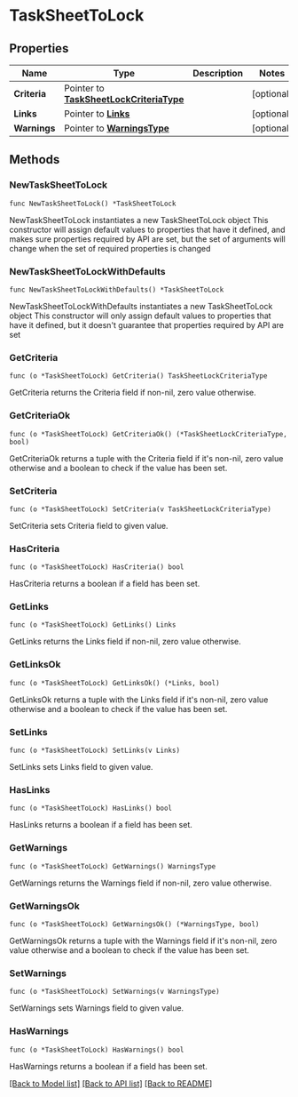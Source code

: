 # TaskSheetToLock

## Properties

Name | Type | Description | Notes
------------ | ------------- | ------------- | -------------
**Criteria** | Pointer to [**TaskSheetLockCriteriaType**](TaskSheetLockCriteriaType.md) |  | [optional] 
**Links** | Pointer to [**Links**](Links.md) |  | [optional] 
**Warnings** | Pointer to [**WarningsType**](WarningsType.md) |  | [optional] 

## Methods

### NewTaskSheetToLock

`func NewTaskSheetToLock() *TaskSheetToLock`

NewTaskSheetToLock instantiates a new TaskSheetToLock object
This constructor will assign default values to properties that have it defined,
and makes sure properties required by API are set, but the set of arguments
will change when the set of required properties is changed

### NewTaskSheetToLockWithDefaults

`func NewTaskSheetToLockWithDefaults() *TaskSheetToLock`

NewTaskSheetToLockWithDefaults instantiates a new TaskSheetToLock object
This constructor will only assign default values to properties that have it defined,
but it doesn't guarantee that properties required by API are set

### GetCriteria

`func (o *TaskSheetToLock) GetCriteria() TaskSheetLockCriteriaType`

GetCriteria returns the Criteria field if non-nil, zero value otherwise.

### GetCriteriaOk

`func (o *TaskSheetToLock) GetCriteriaOk() (*TaskSheetLockCriteriaType, bool)`

GetCriteriaOk returns a tuple with the Criteria field if it's non-nil, zero value otherwise
and a boolean to check if the value has been set.

### SetCriteria

`func (o *TaskSheetToLock) SetCriteria(v TaskSheetLockCriteriaType)`

SetCriteria sets Criteria field to given value.

### HasCriteria

`func (o *TaskSheetToLock) HasCriteria() bool`

HasCriteria returns a boolean if a field has been set.

### GetLinks

`func (o *TaskSheetToLock) GetLinks() Links`

GetLinks returns the Links field if non-nil, zero value otherwise.

### GetLinksOk

`func (o *TaskSheetToLock) GetLinksOk() (*Links, bool)`

GetLinksOk returns a tuple with the Links field if it's non-nil, zero value otherwise
and a boolean to check if the value has been set.

### SetLinks

`func (o *TaskSheetToLock) SetLinks(v Links)`

SetLinks sets Links field to given value.

### HasLinks

`func (o *TaskSheetToLock) HasLinks() bool`

HasLinks returns a boolean if a field has been set.

### GetWarnings

`func (o *TaskSheetToLock) GetWarnings() WarningsType`

GetWarnings returns the Warnings field if non-nil, zero value otherwise.

### GetWarningsOk

`func (o *TaskSheetToLock) GetWarningsOk() (*WarningsType, bool)`

GetWarningsOk returns a tuple with the Warnings field if it's non-nil, zero value otherwise
and a boolean to check if the value has been set.

### SetWarnings

`func (o *TaskSheetToLock) SetWarnings(v WarningsType)`

SetWarnings sets Warnings field to given value.

### HasWarnings

`func (o *TaskSheetToLock) HasWarnings() bool`

HasWarnings returns a boolean if a field has been set.


[[Back to Model list]](../README.md#documentation-for-models) [[Back to API list]](../README.md#documentation-for-api-endpoints) [[Back to README]](../README.md)


